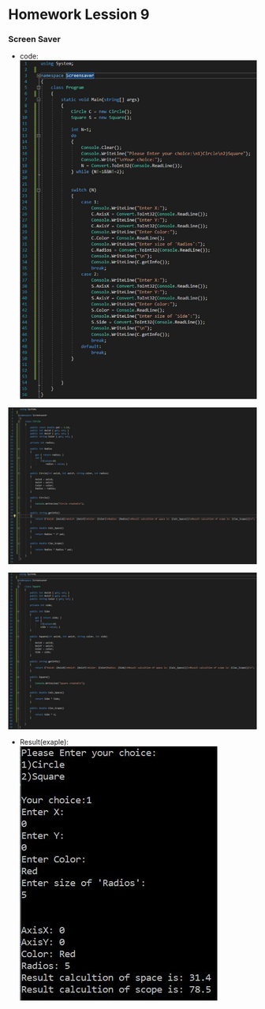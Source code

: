 # Homework Lession 9

### Screen Saver

* code:
![picture](https://github.com/ORELxD/CSharp/blob/master/HomeWorkLession9/%E2%80%8F%E2%80%8FProgram.JPG)

![picture](https://github.com/ORELxD/CSharp/blob/master/HomeWorkLession9/%E2%80%8F%E2%80%8FCircle.JPG)

![picture](https://github.com/ORELxD/CSharp/blob/master/HomeWorkLession9/%E2%80%8F%E2%80%8FSquare.JPG)

* Result(exaple):
![picture](https://github.com/ORELxD/CSharp/blob/master/HomeWorkLession9/%E2%80%8F%E2%80%8FResultEx.JPG)

